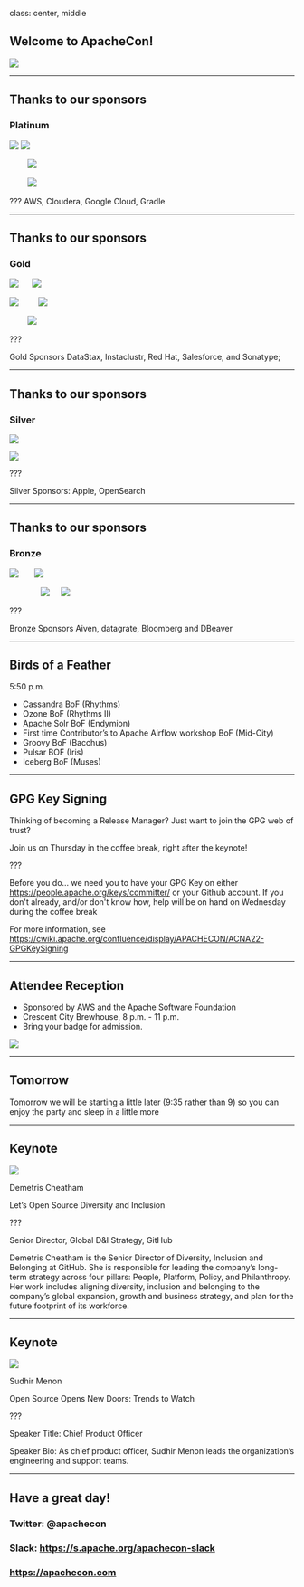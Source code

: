 class: center, middle
## Welcome to ApacheCon!

![](images/banner.png)

---
## Thanks to our sponsors
### Platinum

![](images/aws.png) ![](images/cloudera.png)

&nbsp; &nbsp; &nbsp; &nbsp; ![](images/google.png)

&nbsp; &nbsp; &nbsp; &nbsp; ![](images/gradle.png)

???
AWS, Cloudera, Google Cloud, Gradle

---
## Thanks to our sponsors
### Gold

![](images/datastax.png)  &nbsp; &nbsp; &nbsp;![](images/instaclustr.png)

![](images/redhat.png)  &nbsp; &nbsp; &nbsp; &nbsp;   ![](images/salesforce.png)

&nbsp; &nbsp; &nbsp; &nbsp; ![](images/sonatype.png)

???

Gold Sponsors DataStax, Instaclustr, Red Hat, Salesforce, and Sonatype;

---
## Thanks to our sponsors
### Silver

![](images/apple.png)

![](images/opensearch.png)

???


Silver Sponsors: Apple, OpenSearch

---
## Thanks to our sponsors
### Bronze

![](images/aiven.png) &nbsp; &nbsp; &nbsp; ![](images/datagrate.png)

&nbsp; &nbsp; &nbsp; &nbsp; &nbsp; &nbsp; &nbsp; ![](images/dbeaver.png) &nbsp; &nbsp; ![](images/bloomberg.png)

???

Bronze Sponsors Aiven, datagrate, Bloomberg and DBeaver

---
## Birds of a Feather

5:50 p.m.

* Cassandra BoF (Rhythms)
* Ozone BoF (Rhythms II)
* Apache Solr BoF (Endymion)
* First time Contributor’s to Apache Airflow workshop BoF (Mid-City)
* Groovy BoF (Bacchus)
* Pulsar BOF (Iris)
* Iceberg BoF (Muses)

---
## GPG Key Signing

Thinking of becoming a Release Manager? Just want to join the GPG web of trust?

Join us on Thursday in the coffee break, right after the keynote!

???

Before you do... we need you to have your GPG Key on either https://people.apache.org/keys/committer/ or your Github account. If you
don't already, and/or don't know how, help will be on hand on Wednesday during the coffee break

For more information, see https://cwiki.apache.org/confluence/display/APACHECON/ACNA22-GPGKeySigning

---
## Attendee Reception

* Sponsored by AWS and the Apache Software Foundation
* Crescent City Brewhouse, 8 p.m. - 11 p.m.
* Bring your badge for admission.

![](images/crescentcity.jpg)

---
## Tomorrow
 
Tomorrow we will be starting a little later (9:35 rather than 9) so you
can enjoy the party and sleep in a little more

---
## Keynote

![](images/github.png)

Demetris Cheatham

Let’s Open Source Diversity and Inclusion

???

Senior Director, Global D&I Strategy, GitHub

Demetris Cheatham is the Senior Director of Diversity, Inclusion and Belonging at GitHub. She is responsible for leading the company’s long-term strategy across four pillars: People, Platform, Policy, and Philanthropy. Her work includes aligning diversity, inclusion and belonging to the company’s global expansion, growth and business strategy, and plan for the future footprint of its workforce.

---
## Keynote

![](images/cloudera.png)

Sudhir Menon

Open Source Opens New Doors: Trends to Watch

???

Speaker Title: Chief Product Officer

Speaker Bio: As chief product officer, Sudhir Menon leads the organization’s engineering and support teams.

---
## Have a great day!

### Twitter: @apachecon

### Slack: https://s.apache.org/apachecon-slack

### https://apachecon.com

